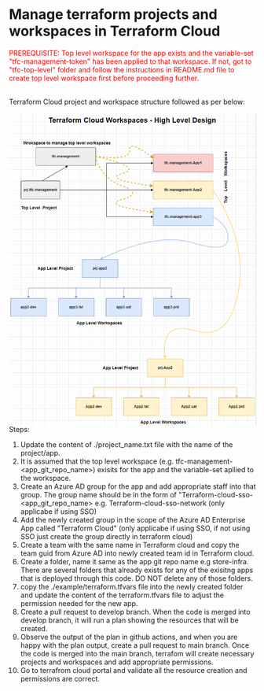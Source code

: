 # Manage terraform projects and workspaces in Terraform Cloud

<span style="color:red">
PREREQUISITE:
</span>
<span style="color:red">
Top level workspace for the app exists and the variable-set "tfc-management-token" has been applied to that workspace. If not, got to "tfc-top-level" folder and follow the instructions in README.md file to create top level workspace first before proceeding further.</span>

\
Terraform Cloud project and workspace structure followed as per below:

<img src="../images/tfc-workspace-architecture.png"
     alt="Terraform Cloud Workspace Management Acrchitecture"
     style="float: left; margin-right: 10px;" />


Steps:
1. Update the content of ./project_name.txt file with the name of the project/app.
2. It is assumed that the top level workspace (e.g. tfc-management-<app_git_repo_name>) exisits for the app and the variable-set apllied to the workspace.
3. Create an Azure AD group for the app and add appropriate staff into that group. The group name should be in the form of "Terraform-cloud-sso-<app_git_repo_name> e.g. Terraform-cloud-sso-network (only applicabe if using SSO)
4. Add the newly created group in the scope of the Azure AD Enterprise App called "Terraform Cloud" (only applicabe if using SSO, if not using SSO just create the group directly in terraform cloud)
5. Create a team with the same name in Terraform cloud and copy the team guid from Azure AD into newly created team id in Terraform cloud.
6. Create a folder, name it same as the app git repo name e.g store-infra. There are several folders that already exists for any of the exisitng apps that is deployed through this code. DO NOT delete any of those folders.
7. copy the ./example/terraform.tfvars file into the newly created folder and update the content of the terraform.tfvars file to adjust the permission needed for the new app.
8. Create a pull request to develop branch. When the code is merged into develop branch, it will run a plan showing the resources that will be created.
9. Observe the output of the plan in github actions, and when you are happy with the plan output, create a pull request to main branch. Once the code is merged into the main branch, terrafom will create necessary projects and workspaces and add appropriate permissions.
10. Go to terrafrom cloud portal and validate all the resource creation and permissions are correct.
